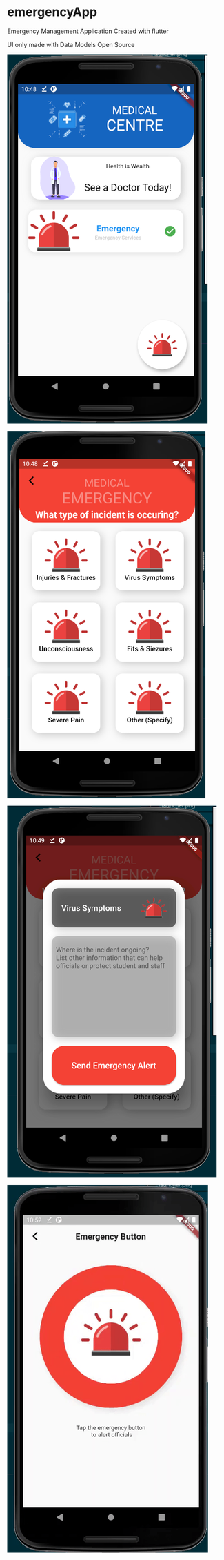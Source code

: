 # emergencyApp
Emergency Management Application Created with flutter

UI only made with Data Models 
Open Source


![Emergency Animation Demo](assets/demo/Capture.PNG)

![Emergency Animation Demo](assets/demo/Capturec.PNG)

![Emergency Animation Demo](assets/demo/Capturex.PNG)

![Emergency Animation Demo](assets/demo/ezgif.com-video-to-gif.gif)
